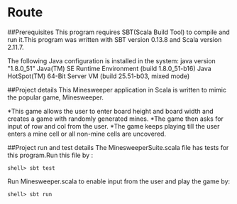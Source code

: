 # Route

##Prerequisites
This program requires SBT(Scala Build Tool) to compile and run it.This program was written with SBT version 0.13.8 and Scala version 2.11.7. 

The following Java configuration is installed in the system:
java version "1.8.0_51"
Java(TM) SE Runtime Environment (build 1.8.0_51-b16)
Java HotSpot(TM) 64-Bit Server VM (build 25.51-b03, mixed mode)

##Project details
This Minesweeper application in Scala is written to mimic the popular game, Minesweeper.

*This game allows the user to enter board height and board width and creates a game with randomly generated mines. 
*The game then asks for input of row and col from the user. 
*The game keeps playing till the user enters a mine cell or all non-mine cells are uncovered.

##Project run and test details
The MinesweeperSuite.scala file has tests for this program.Run this file by :
```
shell> sbt test
```

Run Minesweeper.scala to enable input from the user and play the game by:
```
shell> sbt run
```


